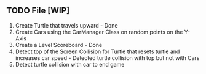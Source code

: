 ## TODO File [WIP]
1. Create Turtle that travels upward - Done
2. Create Cars using the CarManager Class on random points on the Y-Axis
3. Create a Level Scoreboard - Done
4. Detect top of the Screen Collision for Turtle that resets turtle and increases car speed - Detected turtle collision with top but not with Cars
5. Detect turtle collision with car to end game

